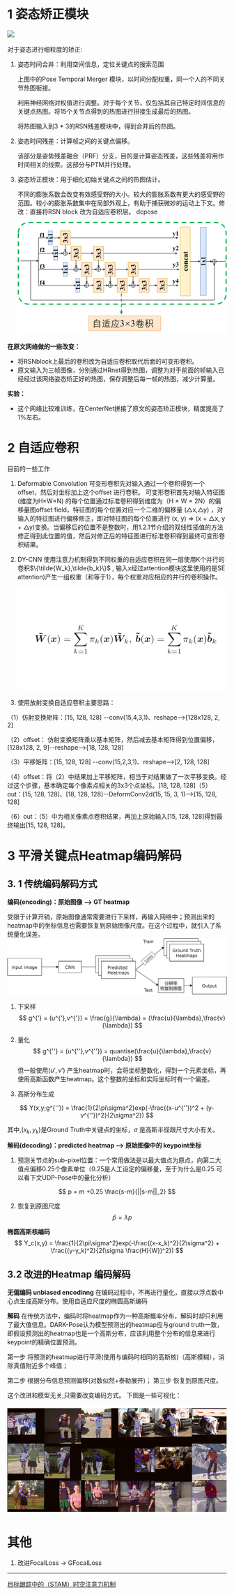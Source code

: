  # 1 姿态矫正模块

![](../Data/4.png)

对于姿态进行细粒度的矫正:

1. 姿态时间合并：利用空间信息，定位关键点的搜索范围

   上图中的Pose Temporal Merger 模块，以时间分配权重，同一个人的不同关节热图衔接。

   利用神经网络对权值进行调整。对于每个关节，仅包括其自己特定时间信息的关键点热图。将15个关节点得到的热图进行拼接生成最后的热图。

   将热图输入到3 * 3的RSN残差模块中，得到合并后的热图。

2. 姿态时间残差：计算帧之间的关键点偏移。

   该部分是姿势残差融合（PRF）分支，目的是计算姿态残差，这些残差将用作时间相关的线索。这部分与PTM并行处理。

3. 姿态矫正模块：用于细化初始关键点之间的热图估计。

   不同的膨胀系数会改变有效感受野的大小。较大的膨胀系数有更大的感受野的范围。较小的膨胀系数集中在局部外观上，有助于捕获微妙的运动上下文。修改：直接将RSN block 改为自适应卷积层。
   dcpose


   ![](../Data/4.2.png)

**在原文网络做的一些改变：**
  - 将RSNblock上最后的卷积改为自适应卷积取代后面的可变形卷积。
  - 原文输入为三帧图像，分别通过HRnet得到热图，调整为对于前面的帧输入已经经过该网络姿态矫正好的热图，保存调整后每一帧的热图，减少计算量。

**实验：**

  - 这个网络比较难训练，在CenterNet拼接了原文的姿态矫正模块，精度提高了1%左右。

   # 2 自适应卷积

   目前的一些工作

   1. Deformable Convolution 可变形卷积先对输入通过一个卷积得到一个offset，然后对坐标加上这个offset 进行卷积。
可变形卷积首先对输入特征图 (维度为H×W×N) 的每个位置通过标准卷积得到维度为（H × W × 2N）的偏移量图offset field，特征图的每个位置对应一个二维的偏移量 (△x,△y) ，对输入的特征图进行偏移修正，即对特征图的每个位置进行 (x, y) => (x + △x, y + △y)变换。当偏移后的位置不是整数时，用1.2.1节介绍的双线性插值的方法修正得到此位置的值，然后对修正后的特征图进行标准卷积得到最终可变形卷积结果。

   2. DY-CNN 使用注意力机制得到不同权重的自适应卷积在同一层使用K个并行的卷积$\{\tilde{W_k},\tilde{b_k}\}$  , 输入x经过attention模块这里使用的是SE attention)产生一组权重（和等于1），每个权重对应相应的并行的卷积操作。

      ![](../Data/dycnn2.png)



   3. 使用放射变换自适应卷积主要思路：

  （1）仿射变换矩阵：[15, 128, 128] --conv(15,4,3,1)、reshape-->[128x128, 2, 2]
    
  （2）offset： 仿射变换矩阵乘以基本矩阵，然后减去基本矩阵得到位置偏移，[128x128, 2, 9]--reshape-->[18, 128, 128]
    
  （3）平移矩阵：[15, 128, 128] --conv(15,2,3,1)、reshape-->[2, 128, 128]
    
  （4）offset：将（2）中结果加上平移矩阵，相当于对结果做了一次平移变换。经过这个步骤，基本确定每个像素点相关的3x3个点坐标。[18, 128, 128]（5）out：[15, 128, 128]、[18, 128, 128]--DeformConv2d(15, 15, 3, 1)-->[15, 128, 128]
    
  （6）out：（5）中为相关像素点卷积结果，再加上原始输入[15, 128, 128]得到最终输出[15, 128, 128]。

# 3 平滑关键点Heatmap编码解码

## 3. 1 传统编码解码方式

**编码(encoding)：原始图像 --> GT heatmap**

受限于计算开销，原始图像通常需要进行下采样，再输入网络中；预测出来的heatmap中的坐标信息也需要恢复到原始图像尺度。在这个过程中，就引入了系统量化误差。
![](../Data/dark1.png)

1. 下采样
   $$
   g^{’} = (u^{'},v^{'}) = \frac{g}{\lambda} = (\frac{u}{\lambda},\frac{v}{\lambda})
   $$

2. 量化
   $$
   g^{''} = (u^{''},v^{''}) = quantise(\frac{u}{\lambda},\frac{v}{\lambda})
   $$
	但一般使用$(u′,v′)$  产生heatmap时，会将坐标整数化，得到一个元素坐标，再使用高斯函数产生heatmap。这个整数的坐标和实际坐标时有一个偏差。

3. 高斯分布生成

$$
Y(x,y;g^{''}) = \frac{1}{2\pi\sigma^2}exp(-\frac{(x-u^{''})^2 + (y-v^{''})^2}{2\sigma^2})
$$



其中,$(x_k,y_k)$是Ground Truth中关键点的坐标，$\sigma$ 是高斯半径跟尺寸大小有关。



**解码(decoding)：predicted heatmap --> 原始图像中的 keypoint坐标**

1. 预测关节点的sub-pixel位置：一个常用做法是以最大值点为原点，向第二大值点偏移0.25个像素单位（0.25是人工设定的偏移量，至于为什么是0.25 可以看下文UDP-Pose中的量化分析）

$$
p = m +0.25 \frac{s-m}{||s-m||_2}
$$

2. 恢复到原图尺度
   $$
   \hat{p} = \lambda p
   $$

**椭圆高斯核编码**
$$
Y_c(x,y) = \frac{1}{2\pi\sigma^2}exp(-\frac{(x-x_k)^2}{2\sigma^2} + \frac{(y-y_k)^2}{2(\sigma \frac{H}{W})^2})
$$


## 3.2 改进的Heatmap 编码解码

**无偏编码 unbiased encodinng**
在编码过程中，不再进行量化，直接以浮点数中心点生成高斯分布。使用自适应尺度的椭圆高斯编码

**解码**
在传统方法中，编码时将heatmap作为一种高斯概率分布，解码时却只利用了最大值信息。DARK-Pose认为模型预测出的heatmap应与ground truth一致，即假设预测出的heatmap也是一个高斯分布，应该利用整个分布的信息来进行keypoint的精确位置预测。

第一步 将预测的heatmap进行平滑(使用与编码时相同的高斯核)（高斯模糊），消除真值附近多个峰值；

第二步 根据分布信息预测偏移(对数似然+泰勒展开)；
第三步 恢复到原图尺度。

这个改进和模型无关,只需要改变编码方式。
下图是一些可视化：

![](../Data/dark3.png)


# 其他
1. 改进FocalLoss -> GFocalLoss


---
[目标跟踪中的（STAM）时空注意力机制 ](https://zhuanlan.zhihu.com/p/134306866)